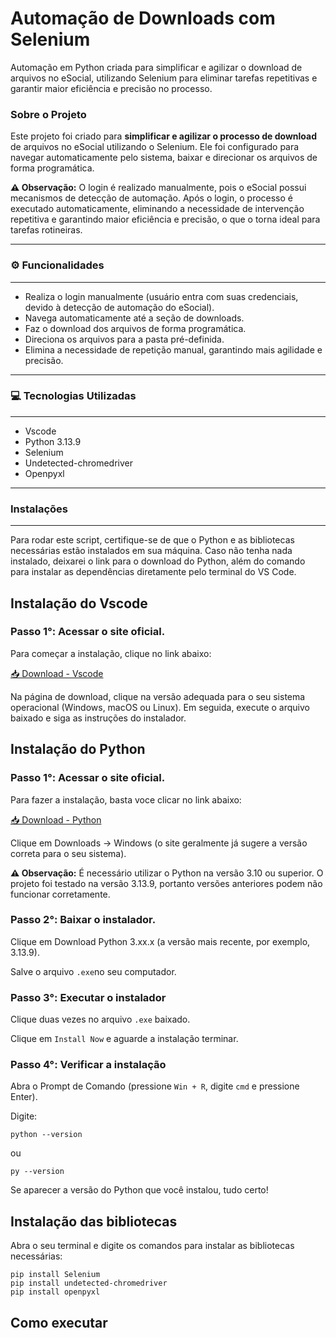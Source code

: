 # Automação de Downloads com Selenium
Automação em Python criada para simplificar e agilizar o download de arquivos no eSocial, utilizando Selenium para eliminar tarefas repetitivas e garantir maior eficiência e precisão no processo.

### Sobre o Projeto

Este projeto foi criado para **simplificar e agilizar o processo de download** de arquivos no eSocial utilizando o Selenium. Ele foi configurado para navegar automaticamente pelo sistema, baixar e direcionar os arquivos de forma programática.

**⚠️ Observação:** O login é realizado manualmente, pois o eSocial possui mecanismos de detecção de automação. Após o login, o processo é executado automaticamente, eliminando a necessidade de intervenção repetitiva e garantindo maior eficiência e precisão, o que o torna ideal para tarefas rotineiras.

---
### ⚙️ Funcionalidades
---
- Realiza o login manualmente (usuário entra com suas credenciais, devido à detecção de automação do eSocial).
- Navega automaticamente até a seção de downloads.
- Faz o download dos arquivos de forma programática.
- Direciona os arquivos para a pasta pré-definida.
- Elimina a necessidade de repetição manual, garantindo mais agilidade e precisão.
---
### 💻 Tecnologias Utilizadas
---
- Vscode
- Python 3.13.9
- Selenium
- Undetected-chromedriver
- Openpyxl
---
### Instalações
---
Para rodar este script, certifique-se de que o Python e as bibliotecas necessárias estão instalados em sua máquina. Caso não tenha nada instalado, deixarei o link para o download do Python, além do comando para instalar as dependências diretamente pelo terminal do VS Code.

## Instalação do Vscode
### Passo 1°: Acessar o site oficial.
Para começar a instalação, clique no link abaixo:

[📥 Download - Vscode](https://code.visualstudio.com/)

Na página de download, clique na versão adequada para o seu sistema operacional (Windows, macOS ou Linux). Em seguida, execute o arquivo baixado e siga as instruções do instalador.

## Instalação do Python

### Passo 1°: Acessar o site oficial.
Para fazer a instalação, basta voce clicar no link abaixo:

[📥 Download - Python](https://www.python.org/downloads/)

Clique em Downloads → Windows (o site geralmente já sugere a versão correta para o seu sistema).

**⚠️ Observação:** É necessário utilizar o Python na versão 3.10 ou superior. O projeto foi testado na versão 3.13.9, portanto versões anteriores podem não funcionar corretamente.

### Passo 2°: Baixar o instalador.
Clique em Download Python 3.xx.x (a versão mais recente, por exemplo, 3.13.9).

Salve o arquivo ```.exe```no seu computador.

### Passo 3°: Executar o instalador

Clique duas vezes no arquivo ```.exe``` baixado.

Clique em ```Install Now``` e aguarde a instalação terminar.

### Passo 4°: Verificar a instalação

Abra o Prompt de Comando (pressione ```Win + R```, digite ```cmd``` e pressione Enter).

Digite:

```
python --version
```
ou
```
py --version
```
Se aparecer a versão do Python que você instalou, tudo certo!

## Instalação das bibliotecas 

Abra o seu terminal e digite os comandos para instalar as bibliotecas necessárias:
```
pip install Selenium
pip install undetected-chromedriver
pip install openpyxl
 ```

## Como executar












